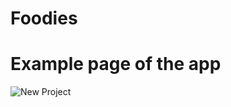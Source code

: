 # Foodies

# Example page of the app

![New Project](https://github.com/user-attachments/assets/f03951d0-d15a-4030-92b6-c3e084a09771)

